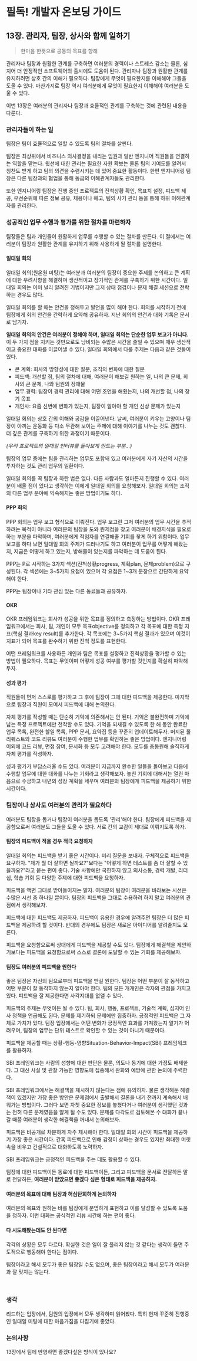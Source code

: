 # 필독! 개발자 온보딩 가이드

## 13장. 관리자, 팀장, 상사와 함께 일하기

> 한마음 한뜻으로 공동의 목표를 향해

관리자나 팀장과 원활한 관계를 구축하면 여러분의 경력이나 스트레스 감소는 물론, 심지어 더 안정적인 소프트웨어의 출시에도 도움이 된다. 관리자나 팀장과 원활한 관계를 유지하려면 상호 간의 이해가 필요하다. 팀장에게 무엇이 필요한지를 이해해야 그들을 도울 수 있다. 마찬가지로 팀장 역시 여러분에게 무엇이 필요한지 이해해야 여러분을 도울 수 있다.

이번 13장은 여러분의 관리자나 팀장과 효율적인 관계를 구축하는 것에 관련된 내용을 다룬다.

### 관리자들이 하는 일

팀장은 팀이 효율적으로 일할 수 있도록 팀의 절차를 살핀다.

팀장은 최상위에서 비즈니스 의사결정을 내리는 임원과 일반 엔지니어 직원들을 연결하는 역할을 맡는다. 윗선에 대한 관리는 필요한 자원 확보는 물론 팀의 기여도를 알려서 칭찬도 받게 하고 팀의 의견을 수렴시키는 데 있어 중요한 활동이다. 한편 엔지니어링 팀장은 다른 팀장과의 협업을 통해 동급의 이해관계자들도 관리한다.

또한 엔지니어링 팀장은 진행 중인 프로젝트의 진척상황 확인, 목표치 설정, 피드백 제공, 우선순위에 따른 정보 공유, 채용이나 해고, 팀의 사기 관리 등을 통해 하위 이해관계자를 관리한다.

### 성공적인 업무 수행과 평가를 위한 절차를 마련하자

팀장들은 팀과 개인들이 원활하게 업무를 수행할 수 있는 절차를 만든다. 이 절에서는 여러분이 팀장과 원활한 관계를 유지하기 위해 사용하게 될 절차를 설명한다.

#### 일대일 회의

일대일 회의(원온원 미팅)는 여러분과 여러분의 팀장이 중요한 주제를 논의하고 큰 계획에 대한 우려사항을 해결하며 생산적이고 장기적인 관계를 구축하기 위한 시간이다. 일대일 회의는 이미 널리 알려진 기법이지만 그저 상태 점검이나 문제 해결 세션으로 전락하는 경우도 많다.

일대일 회의를 할 때는 안건을 정해두고 발언을 많이 해야 한다. 회의를 시작하기 전에 팀장에게 회의 안건을 간략하게 요약해 공유하자. 지난 회의의 안건과 대화 기록은 문서로 남기자.

**일대일 회의의 안건은 여러분이 정해야 하며, 일대일 회의는 단순한 업무 보고가 아니다.** 이 두 가지 점을 지키는 것만으로도 낭비되는 수많은 시간을 줄일 수 있으며 매우 생산적이고 중요한 대화를 이끌어낼 수 있다. 일대일 회의에서 다룰 주제는 다음과 같은 것들이 있다.

- 큰 계획: 회사의 방향성에 대한 질문, 조직의 변화에 대한 질문
- 피드백: 개선할 점, 팀의 절차에 대해, 여러분이 해보길 원하는 일, 나의 큰 문제, 회사의 큰 문제, 나와 팀원의 장애물
- 업무 경력: 팀장이 경력 관리에 대해 어떤 조언을 해줬는지, 나의 개선할 점, 나의 장기 목표
- 개인사: 요즘 신변에 변화가 있는지, 팀장이 알아야 할 개인 신상 문제가 있는지

일대일 회의는 상호 간의 이해와 공감을 이끌어낸다. 날씨, 여러분이 키우는 고양이나 팀장이 아끼는 운동화 등 다소 무관해 보이는 주제에 대해 이야기를 나누는 것도 괜찮다. 더 깊은 관계를 구축하기 위한 과정이기 때문이다. 

_(우리 프로젝트의 일대일 인터뷰를 돌아보게 만드는 부분...)_

팀장의 업무 중에는 팀을 관리하는 업무도 포함돼 있고 여러분에게 자기 자신의 시간을 투자하는 것도 관리 업무의 일환이다.

일대일 회의를 꼭 팀장과 하란 법은 없다. 다른 사람과도 얼마든지 진행할 수 있다. 여러분이 배울 점이 있다고 생각하는 이에게 일대일 회의를 요청해보자. 일대일 회의는 조직의 다른 업무 분야에 익숙해지는 좋은 방법이기도 하다.

#### PPP 회의

PPP 회의는 업무 보고 형식으로 이뤄진다. 업무 보고란 그저 여러분의 업무 시간을 추적하려는 목적이 아니라 여러분의 팀장을 도와 뭔제점을 찾고 여러분이 배경지식을 필요로 하는 부분을 파악하며, 여러분에게 적임자를 연결해줄 기회를 찾게 하기 위함이다. 업무 보고를 하다 보면 일대일 회의 주제가 드러나기도 하고 여러분이 업무를 어떻게 해왔는지, 지금은 어떻게 하고 있는지, 방해물이 있는지를 파악하는 데 도움이 된다.

PPP는 P로 시작하는 3가지 섹션(진척상황progress, 계획plan, 문제problem)으로 구성된다. 각 섹션에는 3~5가지 요점이 있으며 각 요점은 1~3개 문장으로 간단하게 요약해야 한다.

PPP는 팀장이나 기타 관심 있는 다른 동료들과 공유하자. 

#### OKR

OKR 프레임워크는 회사가 성공을 위한 목표를 정의하고 측정하는 방법이다. OKR 프레임워크에서는 회사, 팀, 개인이 모두 목표objective를 정의하고 각 목표에 대한 측정 지표(핵심 결과key result)를 추가한다. 각 목표에는 3~5가지 핵심 결과가 있으며 이것이 지표가 되어 목표를 완수하기 위한 진척 정도를 표현한다.

어떤 프레임워크를 사용하든 개인과 팀은 목표를 설정하고 진척상황을 평가할 수 있는 방법이 필요하다. 목표는 무엇이며 어떻게 성공 여부를 평가할 것인지를 확실히 파악해두자.

#### 성과 평가

직원들이 먼저 스스로를 평가하고 그 후에 팀장이 그에 대한 피드백을 제공한다. 마지막으로 팀장과 직원이 모여서 피드백에 대해 논의한다.

자체 평가를 작성할 때는 단순히 기억에 의존해서는 안 된다. 기억은 불완전하며 기억에 남는 특정 프로젝트에만 천착할 수도 있다. 기억을 되새길 수 있도록 한 해 동안 완료한 업무 목록, 완전한 할일 목록, PPP 문서, 요약집 등을 꾸준히 업데이트해두자. 머지된 풀리퀘스트와 코드 리뷰도 여러분이 수행한 업무를 확인하는 좋은 방법이다. 엔지니어링 이외에 코드 리뷰, 면접 참여, 문서화 등 모두 고려해야 한다. 모두를 총동원해 솔직하게 자체 평가를 작성하자.

성과 평가가 부담스러울 수도 있다. 여러분이 지금까지 완수한 일들을 돌아보고 다음에 수행할 업무에 대한 대화를 나누는 기회라고 생각해보자. 놓친 기회에 대해서는 열린 마음으로 수긍하고 내년의 성장 계획을 세우며 여러분의 팀장에게 피드백을 제공하기 위한 시간이다.

### 팀장이나 상사도 여러분의 관리가 필요하다

여러분도 팀장을 돕거나 팀장이 여러분을 돕도록 '관리'해야 한다. 팀장에게 피드백을 제공함으로써 여러분도 그들을 도울 수 있다. 서로 간의 교감이 제대로 이뤄지도록 하자.

#### 팀장의 피드백이 적을 경우 적극 요청하자

일대일 회의는 피드백을 받기 좋은 시간이다. 미리 질문을 보내자. 구체적으로 피드백을 요구하자. "제가 뭘 더 잘하면 될까요?"보다는 "어떻게 하면 테스트를 좀 더 잘할 수 있을까요?"라고 묻는 편이 좋다. 기술 사항에만 국한하지 않고 의사소통, 경력 개발, 리더십, 학습 기회 등 다양한 주제에 대한 피드백을 요청하자.

피드백을 액면 그대로 받아들이지는 말자. 여러분의 팀장이 여러분을 바라보는 시선은 수많은 시선 중 하나일 뿐이다. 팀장의 피드백을 그대로 수용하려 하지 말고 여러분의 관점에서 생각해보자.

피드백에 대한 피드백도 제공하자. 피드백이 유용한 경우에 알려주면 팀장은 더 많은 피드백을 제공하려 할 것이다. 반대의 경우에도 팀장은 새로운 아이디어를 알려줄지도 모른다.

피드백을 요청함으로써 상대에게 피드백을 제공할 수도 있다. 팀장에게 해결책을 제안하기보다는 피드백을 요청함으로써 스스로 결론에 도달할 수 있는 기회를 제공해보자.

#### 팀장도 여러분의 피드백을 원한다

좋은 팀장은 자신의 팀으로부터 피드백을 받길 원한다. 팀장은 어떤 부분이 잘 동작하고 어떤 부분이 잘 동작하지 않는지 알아야 한다. 팀의 모든 개개인은 각자의 관점을 가지고 있다. 피드백을 잘 제공한다면 사각지대를 없앨 수 있다.

피드백의 주제는 무엇이든 될 수 있다. 팀, 회사, 행동, 프로젝트, 기술적 계획, 심지어 인사 정책을 언급해도 된다. 문제를 제기하되 문제에만 집중하자. 긍정적인 피드백은 그 자체로 가치가 있다. 팀장 입장에서는 어떤 변화가 긍정적인 효과를 가져왔는지 알기가 어려우며, 팀장의 업무는 단위 테스트로 확인할 수 있는 것이 아니기 때문이다.

피드백을 제공할 때는 상황-행동-영향Situation-Behavior-Impact(SBI) 프레임워크를 활용하자.

SBI 프레임워크는 사람의 성향에 대한 판단은 물론, 의도나 동기에 대한 가정도 배제한다. 그 대신 사실 및 관찰 가능한 영향도에 집중해서 완화와 예방에 관한 논의에 주력한다.

SBI 프레임워크에서는 해결책을 제시하지 않는다는 점에 유의하자. 물론 생각해둔 해결책이 있겠지만 가장 좋은 방안은 문제점에서 출발해서 결론을 내기 전까지 계속해서 배워가는 방법이다. 그러다 보면 자칫 중요한 정보를 놓쳤다거나 여러분이 생각했던 것과는 전혀 다른 문제였음을 알게 될 수도 있다. 문제를 다각도로 검토해본 수 대화가 끝나갈 때쯤 여러분이 생각한 해결책을 꺼내서 논의해보자.

피드백은 비공개로 차분하게 자주 제시해야 한다. 일대일 회의 시간이 피드백을 제공하기 가장 좋은 시간이다. 간혹 피드백으로 인해 감정이 상하는 경우도 있지만 최대한 머릿속을 비우고 건설적으로 대화하도록 노력하자.

SBI 프레임워크는 긍정적인 피드백을 주는 데도 활용할 수 있다.

팀장에 대한 피드백이든 동료에 대한 피드백이든, 그리고 피드백을 문서로 전달하든 말로 전달하든, **여러분이 받았으면 좋겠다 싶은 형태로 피드백을 제공하자.**

#### 여러분의 목표에 대해 팀장과 허심탄회하게 논의하자

여러분의 목표와 원하는 바를 팀장에게 분명하게 표현하고 이를 달성할 수 있도록 도움을 청하자. 이런 대화는 공식적인 리뷰 시간에 하는 편이 좋다.

#### 다 시도해봤는데도 안 된다면

각각의 상황은 모두 다르다. 확실한 것은 일이 잘 풀리지 않는 것 같다는 생각이 들면 주도적으로 행동해야 한다는 점이다.

팀장이라고 해서 모두가 좋은 팀장일 수도 없으며, 좋은 팀장이라고 해서 모두가 여러분과 잘 맞지는 않는다.

<br>

### 생각

리드하는 입장에서, 팀원의 입장에서 모두 생각하며 읽어봤다.
특히 현재 꾸준히 진행중인 일대일 미팅에 대한 마음가짐을 다잡기에 좋았다.

### 논의사항

13장에서 팀에 반영하면 좋겠다싶은 방식이 있나요?